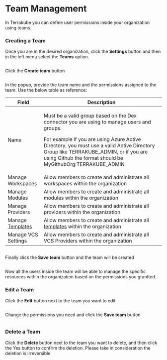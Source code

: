 # Team Management

In Terrakube you can define user permissions inside your organization using teams.&#x20;

### Creating a Team

Once you are in the desired organization, click the **Settings** button and then in the left menu select the **Teams** option.&#x20;

<figure><img src="../../../.gitbook/assets/image (39) (1) (1).png" alt=""><figcaption></figcaption></figure>

Click the **Create team** button

<figure><img src="../../../.gitbook/assets/image (46).png" alt=""><figcaption></figcaption></figure>

In the popup, provide the team name and the permissions assigned to the team. Use the below table as reference:

| Field                            | Description                                                                                                                                                                                                                                                                                                 |
| -------------------------------- | ----------------------------------------------------------------------------------------------------------------------------------------------------------------------------------------------------------------------------------------------------------------------------------------------------------- |
| Name                             | <p>Must be a valid group based on the Dex connector you are using to manage users and groups.</p><p>For example if you are using Azure Active Directory, you must use a valid Active Directory Group like TERRAKUBE_ADMIN, or if you are using Github the format should be MyGithubOrg:TERRAKUBE_ADMIN </p> |
| Manage Workspaces                | Allow members to create and administrate all workspaces within the organization                                                                                                                                                                                                                             |
| Manage Modules                   | Allow members to create and administrate all modules within the organization                                                                                                                                                                                                                                |
| Manage Providers                 | Allow members to create and administrate all providers within the organization                                                                                                                                                                                                                              |
| Manage [Templates](templates.md) | Allow members to create and administrate all [templates](templates.md) within the organization                                                                                                                                                                                                              |
| Manage VCS Settings              | Allow members to create and administrate all VCS Providers within the organization                                                                                                                                                                                                                          |

<figure><img src="../../../.gitbook/assets/image (49) (2).png" alt=""><figcaption></figcaption></figure>

Finally click the **Save team** button and the team will be created

<figure><img src="../../../.gitbook/assets/image (52) (1).png" alt=""><figcaption></figcaption></figure>

Now all the users inside the team will be able to manage the specific resources within the organization based on the permissions you grantted.

### Edit a Team

Click the **Edit** button next to the team you want to edit

<figure><img src="../../../.gitbook/assets/image (51).png" alt=""><figcaption></figcaption></figure>

Change the permissions you need and click the **Save team** button

<figure><img src="../../../.gitbook/assets/image (39) (1).png" alt=""><figcaption></figcaption></figure>

### Delete a Team

Click the **Delete** button next to the team you want to delete, and then click the Yes button to confirm the deletion. Please take in consideration the deletion is irreversible

<figure><img src="../../../.gitbook/assets/image (53) (1).png" alt=""><figcaption></figcaption></figure>
